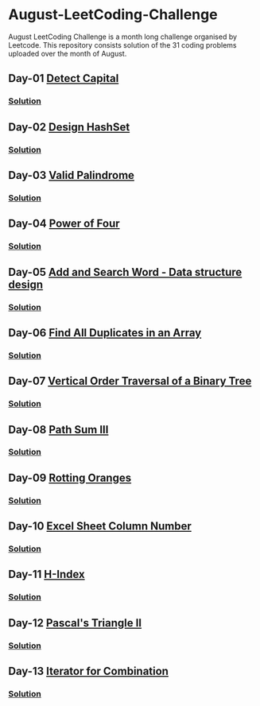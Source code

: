 # August-LeetCoding-Challenge
August LeetCoding Challenge is a month long challenge organised by Leetcode. This repository consists solution of the 31 coding problems uploaded over the month of August.

## Day-01 [Detect Capital](https://leetcode.com/explore/challenge/card/august-leetcoding-challenge/549/week-1-august-1st-august-7th/3409/)
### [Solution](https://github.com/yashrt/August-LeetCoding-Challenge/blob/master/Day-01.cpp)

## Day-02 [Design HashSet](https://leetcode.com/explore/challenge/card/august-leetcoding-challenge/549/week-1-august-1st-august-7th/3410/)
### [Solution](https://github.com/yashrt/August-LeetCoding-Challenge/blob/master/Day-02.cpp)

## Day-03 [Valid Palindrome](https://leetcode.com/explore/challenge/card/august-leetcoding-challenge/549/week-1-august-1st-august-7th/3411/)
### [Solution](https://github.com/yashrt/August-LeetCoding-Challenge/blob/master/Day-03.cpp)

## Day-04 [Power of Four](https://leetcode.com/explore/challenge/card/august-leetcoding-challenge/549/week-1-august-1st-august-7th/3412/)
### [Solution](https://github.com/yashrt/August-LeetCoding-Challenge/blob/master/Day-04.cpp)

## Day-05 [Add and Search Word - Data structure design](https://leetcode.com/explore/challenge/card/august-leetcoding-challenge/549/week-1-august-1st-august-7th/3413/)
### [Solution](https://github.com/yashrt/August-LeetCoding-Challenge/blob/master/Day-05.cpp)

## Day-06 [Find All Duplicates in an Array](https://leetcode.com/explore/challenge/card/august-leetcoding-challenge/549/week-1-august-1st-august-7th/3414/)
### [Solution](https://github.com/yashrt/August-LeetCoding-Challenge/blob/master/Day-06.cpp)

## Day-07 [Vertical Order Traversal of a Binary Tree](https://leetcode.com/explore/challenge/card/august-leetcoding-challenge/549/week-1-august-1st-august-7th/3415/)
### [Solution](https://github.com/yashrt/August-LeetCoding-Challenge/blob/master/Day-07.cpp)

## Day-08 [Path Sum III](https://leetcode.com/explore/challenge/card/august-leetcoding-challenge/550/week-2-august-8th-august-14th/3417/)
### [Solution](https://github.com/yashrt/August-LeetCoding-Challenge/blob/master/Day-08.cpp)

## Day-09 [Rotting Oranges](https://leetcode.com/explore/challenge/card/august-leetcoding-challenge/550/week-2-august-8th-august-14th/3418/)
### [Solution](https://github.com/yashrt/August-LeetCoding-Challenge/blob/master/Day-09.cpp)

## Day-10 [Excel Sheet Column Number](https://leetcode.com/explore/challenge/card/august-leetcoding-challenge/550/week-2-august-8th-august-14th/3419/)
### [Solution](https://github.com/yashrt/August-LeetCoding-Challenge/blob/master/Day-10.cpp)

## Day-11 [H-Index](https://leetcode.com/explore/challenge/card/august-leetcoding-challenge/550/week-2-august-8th-august-14th/3420/)
### [Solution](https://github.com/yashrt/August-LeetCoding-Challenge/blob/master/Day-11.cpp)

## Day-12 [Pascal's Triangle II](https://leetcode.com/explore/challenge/card/august-leetcoding-challenge/550/week-2-august-8th-august-14th/3421/)
### [Solution](https://github.com/yashrt/August-LeetCoding-Challenge/blob/master/Day-12.cpp)

## Day-13 [Iterator for Combination](https://leetcode.com/explore/challenge/card/august-leetcoding-challenge/550/week-2-august-8th-august-14th/3422/)
### [Solution](https://github.com/yashrt/August-LeetCoding-Challenge/blob/master/Day-13.cpp)
